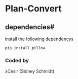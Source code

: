 # Plan-Convert

## dependencies#
install the following dependencys
```
pip install pillow
```

### Coded by
xCesir (Sidney Schmidt)